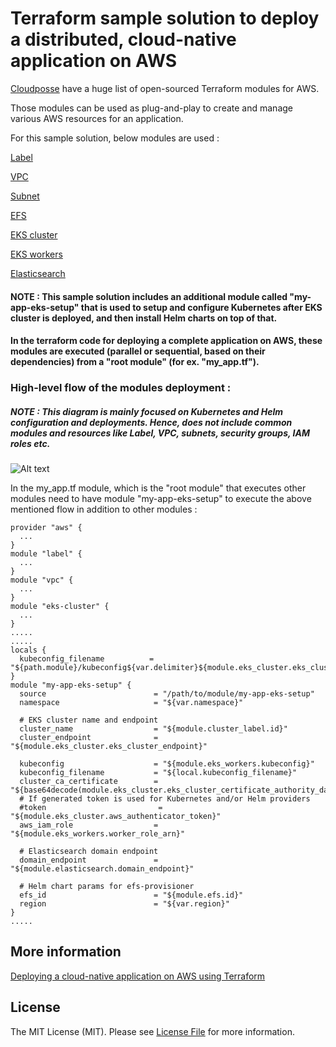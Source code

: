 # Terraform sample solution to deploy a distributed, cloud-native application on AWS

[Cloudposse](https://github.com/cloudposse) have a huge list of open-sourced Terraform modules for AWS.

Those modules can be used as plug-and-play to create and manage various AWS resources for an application.

For this sample solution, below modules are used :

[Label](https://github.com/cloudposse/terraform-terraform-label)

[VPC](https://github.com/cloudposse/terraform-aws-vpc)

[Subnet](https://github.com/cloudposse/terraform-aws-dynamic-subnets)

[EFS](https://github.com/cloudposse/terraform-aws-efs)

[EKS cluster](https://github.com/cloudposse/terraform-aws-eks-cluster)

[EKS workers](https://github.com/cloudposse/terraform-aws-eks-workers)

[Elasticsearch](https://github.com/cloudposse/terraform-aws-elasticsearch)

#### NOTE : This sample solution includes an additional module called "my-app-eks-setup" that is used to setup and configure Kubernetes after EKS cluster is deployed, and then install Helm charts on top of that.

#### In the terraform code for deploying a complete application on AWS, these modules are executed (parallel or sequential, based on their dependencies) from a "root module" (for ex. "my_app.tf").

### High-level flow of the modules deployment :

##### NOTE : This diagram is mainly focused on Kubernetes and Helm configuration and deployments. Hence, does not include common modules and resources like Label, VPC, subnets, security groups, IAM roles etc.

![Alt text](https://github.com/sanket-bengali/terraform-eks-efs-es-helm/blob/master/images/tf-eks-efs-es-helm-images.png)


In the my_app.tf module, which is the "root module" that executes other modules need to have module "my-app-eks-setup" to execute the above mentioned flow in addition to other modules :

```
provider "aws" {
  ...
}
module "label" {
  ...
}
module "vpc" {
  ...
}
module "eks-cluster" {
  ...
}
.....
.....
locals {
  kubeconfig_filename          = "${path.module}/kubeconfig${var.delimiter}${module.eks_cluster.eks_cluster_id}.yaml"
}
module "my-app-eks-setup" {
  source                        = "/path/to/module/my-app-eks-setup"
  namespace                     = "${var.namespace}"
  
  # EKS cluster name and endpoint
  cluster_name                  = "${module.cluster_label.id}"
  cluster_endpoint              = "${module.eks_cluster.eks_cluster_endpoint}"
  
  kubeconfig                    = "${module.eks_workers.kubeconfig}"
  kubeconfig_filename           = "${local.kubeconfig_filename}"
  cluster_ca_certificate        = "${base64decode(module.eks_cluster.eks_cluster_certificate_authority_data)}"
  # If generated token is used for Kubernetes and/or Helm providers
  #token                         = "${module.eks_cluster.aws_authenticator_token}"
  aws_iam_role                  = "${module.eks_workers.worker_role_arn}"
  
  # Elasticsearch domain endpoint
  domain_endpoint               = "${module.elasticsearch.domain_endpoint}"
  
  # Helm chart params for efs-provisioner
  efs_id                        = "${module.efs.id}"
  region                        = "${var.region}"
}
.....
```

## More information

[Deploying a cloud-native application on AWS using Terraform](https://medium.com/@sanketbengali.23/deploying-a-distributed-containerized-system-on-aws-using-terraform-674ad20b4f97)

## License

The MIT License (MIT). Please see [License File](LICENSE) for more information.
